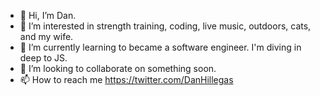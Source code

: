 - 👋 Hi, I’m Dan.
- 👀 I’m interested in strength training, coding, live music, outdoors, cats, and my wife.
- 🌱 I’m currently learning to became a software engineer. I'm diving in deep to JS.
- 💞️ I’m looking to collaborate on something soon.
- 📫 How to reach me https://twitter.com/DanHillegas 

<!---
DtotheHill/DtotheHill is a ✨ special ✨ repository because its `README.md` (this file) appears on your GitHub profile.
You can click the Preview link to take a look at your changes.
--->
